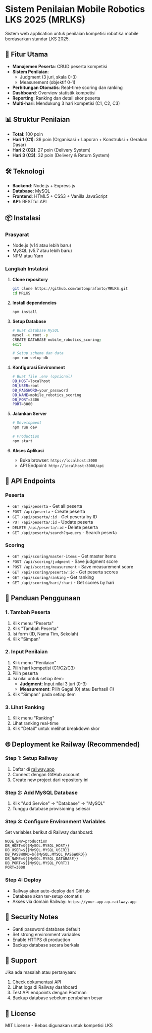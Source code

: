 # Sistem Penilaian Mobile Robotics LKS 2025 (MRLKS)

Sistem web application untuk penilaian kompetisi robotika mobile berdasarkan standar LKS 2025.

## 🚀 Fitur Utama

- **Manajemen Peserta**: CRUD peserta kompetisi
- **Sistem Penilaian**: 
  - Judgment (3 juri, skala 0-3)
  - Measurement (objektif 0-1)
- **Perhitungan Otomatis**: Real-time scoring dan ranking
- **Dashboard**: Overview statistik kompetisi
- **Reporting**: Ranking dan detail skor peserta
- **Multi-hari**: Mendukung 3 hari kompetisi (C1, C2, C3)

## 📊 Struktur Penilaian

- **Total**: 100 poin
- **Hari 1 (C1)**: 39 poin (Organisasi + Laporan + Konstruksi + Gerakan Dasar)
- **Hari 2 (C2)**: 27 poin (Delivery System)
- **Hari 3 (C3)**: 32 poin (Delivery & Return System)

## 🛠 Teknologi

- **Backend**: Node.js + Express.js
- **Database**: MySQL
- **Frontend**: HTML5 + CSS3 + Vanilla JavaScript
- **API**: RESTful API

## 📦 Instalasi

### Prasyarat
- Node.js (v14 atau lebih baru)
- MySQL (v5.7 atau lebih baru)
- NPM atau Yarn

### Langkah Instalasi

1. **Clone repository**
   ```bash
   git clone https://github.com/antonprafanto/MRLKS.git
   cd MRLKS
   ```

2. **Install dependencies**
   ```bash
   npm install
   ```

3. **Setup Database**
   ```bash
   # Buat database MySQL
   mysql -u root -p
   CREATE DATABASE mobile_robotics_scoring;
   exit
   
   # Setup schema dan data
   npm run setup-db
   ```

4. **Konfigurasi Environment**
   ```bash
   # Buat file .env (opsional)
   DB_HOST=localhost
   DB_USER=root
   DB_PASSWORD=your_password
   DB_NAME=mobile_robotics_scoring
   DB_PORT=3306
   PORT=3000
   ```

5. **Jalankan Server**
   ```bash
   # Development
   npm run dev
   
   # Production
   npm start
   ```

6. **Akses Aplikasi**
   - Buka browser: `http://localhost:3000`
   - API Endpoint: `http://localhost:3000/api`

## 🔧 API Endpoints

### Peserta
- `GET /api/peserta` - Get all peserta
- `POST /api/peserta` - Create peserta
- `GET /api/peserta/:id` - Get peserta by ID
- `PUT /api/peserta/:id` - Update peserta
- `DELETE /api/peserta/:id` - Delete peserta
- `GET /api/peserta/search?q=query` - Search peserta

### Scoring
- `GET /api/scoring/master-items` - Get master items
- `POST /api/scoring/judgment` - Save judgment score
- `POST /api/scoring/measurement` - Save measurement score
- `GET /api/scoring/peserta/:id` - Get peserta scores
- `GET /api/scoring/ranking` - Get ranking
- `GET /api/scoring/hari/:hari` - Get scores by hari

## 📱 Panduan Penggunaan

### 1. Tambah Peserta
1. Klik menu "Peserta"
2. Klik "Tambah Peserta"
3. Isi form (ID, Nama Tim, Sekolah)
4. Klik "Simpan"

### 2. Input Penilaian
1. Klik menu "Penilaian"
2. Pilih hari kompetisi (C1/C2/C3)
3. Pilih peserta
4. Isi nilai untuk setiap item:
   - **Judgment**: Input nilai 3 juri (0-3)
   - **Measurement**: Pilih Gagal (0) atau Berhasil (1)
5. Klik "Simpan" pada setiap item

### 3. Lihat Ranking
1. Klik menu "Ranking"
2. Lihat ranking real-time
3. Klik "Detail" untuk melihat breakdown skor

## 🌐 Deployment ke Railway (Recommended)

### Step 1: Setup Railway
1. Daftar di [railway.app](https://railway.app)
2. Connect dengan GitHub account
3. Create new project dari repository ini

### Step 2: Add MySQL Database
1. Klik "Add Service" → "Database" → "MySQL"
2. Tunggu database provisioning selesai

### Step 3: Configure Environment Variables
Set variables berikut di Railway dashboard:
```env
NODE_ENV=production
DB_HOST=${{MySQL.MYSQL_HOST}}
DB_USER=${{MySQL.MYSQL_USER}}
DB_PASSWORD=${{MySQL.MYSQL_PASSWORD}}
DB_NAME=${{MySQL.MYSQL_DATABASE}}
DB_PORT=${{MySQL.MYSQL_PORT}}
PORT=3000
```

### Step 4: Deploy
- Railway akan auto-deploy dari GitHub
- Database akan ter-setup otomatis
- Akses via domain Railway: `https://your-app.up.railway.app`

## 🔐 Security Notes

- Ganti password database default
- Set strong environment variables
- Enable HTTPS di production
- Backup database secara berkala

## 🤝 Support

Jika ada masalah atau pertanyaan:
1. Check dokumentasi API
2. Lihat logs di Railway dashboard
3. Test API endpoints dengan Postman
4. Backup database sebelum perubahan besar

## 📄 License

MIT License - Bebas digunakan untuk kompetisi LKS
